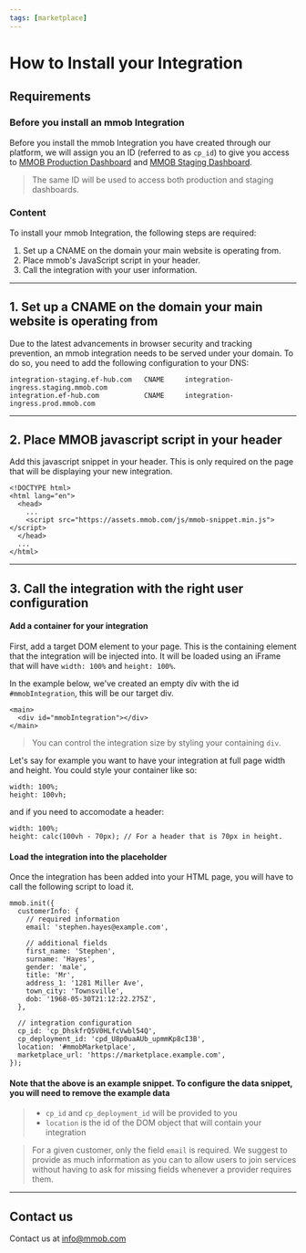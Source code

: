 ```yaml
---
tags: [marketplace]
---
```

# How to Install your Integration

## Requirements

### Before you install an mmob Integration

Before you install the mmob Integration you have created through our platform, we will assign you an ID (referred to as  `cp_id`) to give you access to  [MMOB Production Dashboard](https://dashboard.mmob.com/)  and  [MMOB Staging Dashboard](https://dashboard.staging.mmob.com/).

> The same ID will be used to access both production and staging dashboards.

### Content

To install your mmob Integration, the following steps are required:

1.  Set up a CNAME on the domain your main website is operating from.
2.  Place mmob's JavaScript script in your header.
3.  Call the integration with your user information.

----------

## 1. Set up a CNAME on the domain your main website is operating from

Due to the latest advancements in browser security and tracking prevention, an mmob integration needs to be served under your domain. To do so, you need to add the following configuration to your DNS:

```
integration-staging.ef-hub.com   CNAME     integration-ingress.staging.mmob.com
integration.ef-hub.com           CNAME     integration-ingress.prod.mmob.com
```

----------

## 2. Place MMOB javascript script in your header

Add this javascript snippet in your header. This is only required on the page that will be displaying your new integration.

```
<!DOCTYPE html>
<html lang="en">
  <head>
    ...
    <script src="https://assets.mmob.com/js/mmob-snippet.min.js"></script>
  </head>
  ...
</html>
```

----------

## 3. Call the integration with the right user configuration

#### Add a container for your integration

First, add a target DOM element to your page. This is the containing element that the integration will be injected into. It will be loaded using an iFrame that will have  `width: 100%`  and  `height: 100%`.

In the example below, we've created an empty div with the id  `#mmobIntegration`, this will be our target div.

```
<main>
  <div id="mmobIntegration"></div>
</main>
```

> You can control the integration size by styling your containing `div`.

Let's say for example you want to have your integration at full page width and height. You could style your container like so:

```
width: 100%;
height: 100vh;
```

and if you need to accomodate a header:

```
width: 100%;
height: calc(100vh - 70px); // For a header that is 70px in height.
```


#### Load the integration into the placeholder

Once the integration has been added into your HTML page, you will have to call the following script to load it.

```
mmob.init({
  customerInfo: {
    // required information
    email: 'stephen.hayes@example.com',

    // additional fields
    first_name: 'Stephen',
    surname: 'Hayes',
    gender: 'male',
    title: 'Mr',
    address_1: '1281 Miller Ave',
    town_city: 'Townsville',
    dob: '1968-05-30T21:12:22.275Z',
  },

  // integration configuration
  cp_id: 'cp_DhskfrQ5V0HLfcVwbl54Q',
  cp_deployment_id: 'cpd_U8p0uaAUb_upmmKp8cI3B',
  location: '#mmobMarketplace',
  marketplace_url: 'https://marketplace.example.com',
});
```
#### Note that the above is an example snippet. To configure the data snippet, you will need to remove the example data

> -   `cp_id` and `cp_deployment_id` will be provided to you
> -   `location`  is the id of the DOM object that will contain your integration

> For a given customer, only the field  `email`  is required. We suggest to provide as much information as you can to allow users to join services without having to ask for missing fields whenever a provider requires them.

---

## Contact us

Contact us at [info@mmob.com](mailto:info@mmob.com)
